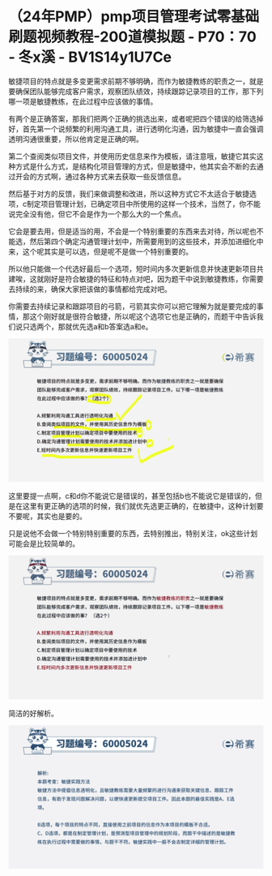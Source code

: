 # （24年PMP）pmp项目管理考试零基础刷题视频教程-200道模拟题 - P70：70 - 冬x溪 - BV1S14y1U7Ce

敏捷项目的特点就是多变更需求前期不够明确，而作为敏捷教练的职责之一，就是要确保团队能够完成客户需求，观察团队绩效，持续跟踪记录项目的工作，那下列哪一项是敏捷教练，在此过程中应该做的事情。

有两个是正确答案，那我们把两个正确的挑选出来，或者呢把四个错误的给筛选掉好，首先第一个说频繁的利用沟通工具，进行透明化沟通，因为敏捷中一直会强调透明沟通很重要，所以他肯定是正确的啊。

第二个查阅类似项目文件，并使用历史信息来作为模板，请注意哦，敏捷它其实这种方式是什么方式，是结构化项目管理的方式，但是敏捷中，他其实会不断的去通过开会的方式啊，通过各种方式来去获取一些反馈信息。

然后基于对方的反馈，我们来做调整和改进，所以这种方式它不太适合于敏捷选项，c制定项目管理计划，已确定项目中所使用的这样一个技术，当然了，你不能说完全没有他，但它不会是作为一个那么大的一个焦点。

它会是要去用，但是适当的用，不会是一个特别重要的东西来去对待，所以呢也不能选，然后第四个确定沟通管理计划中，所需要用到的这些技术，并添加进细化中来，这个呢其实是可以选，但是呢不是做一个特别重要的。

所以他只能做一个代选好最后一个选项，短时间内多次更新信息并快速更新项目共建唉，这就刚好是符合敏捷的特征和特点对吧，因为题干中说到敏捷教练，你需要去持续的来，确保大家把该做的事情都给完成对吧。

你需要去持续记录和跟踪项目的弓箭，弓箭其实你可以把它理解为就是要完成的事情，那这个刚好就是很符合敏捷，所以呢这个选项它也是正确的，而题干中告诉我们说只选两个，那就优先选a和b答案选a和e。



![](img/16ad8f6afb55e9f3fb23c2e8473177b4_1.png)

这里要提一点啊，c和d你不能说它是错误的，甚至包括b也不能说它是错误的，但是在这里有更正确的选项的时候，我们就优先选更正确的，在敏捷中，这种计划要不要呢，其实也是要的。

只是说他不会做一个特别特别重要的东西，去特别推出，特别关注，ok这些计划可能会是比较简单的。

![](img/16ad8f6afb55e9f3fb23c2e8473177b4_3.png)

简洁的好解析。

![](img/16ad8f6afb55e9f3fb23c2e8473177b4_5.png)